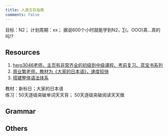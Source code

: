 ```yaml
---
title: 人类生存指南
comments: False
---
```


目标：N2； 计划周期：xx；
据说600个小时就能学到N2，∑(〟OОO)真…真的吗!?

## Resources
1. [hero3046老师，主页有非常齐全的初级到中级课程、考前复习、蓝宝书系列](https://space.bilibili.com/65988295?spm_id_from=333.337.0.0)
2. [周业繁老师，教材为《大家的日本语》，速度较快](https://space.bilibili.com/137798711?spm_id_from=333.337.0.0)
3. [搭建整体语法体系](https://space.bilibili.com/14371394?spm_id_from=333.337.0.0)

教材：新标日；大家的日本语  
练习：50天逐级突破单词天天背； 50天逐级突破阅读天天做  

## Grammar

## Others

